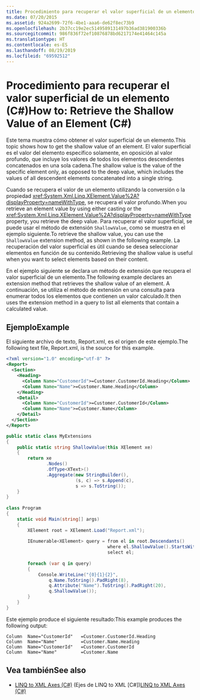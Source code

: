 ```yaml
---
title: Procedimiento para recuperar el valor superficial de un elemento (C#)
ms.date: 07/20/2015
ms.assetid: 924a2699-72f6-4be1-aaa6-de62f8ec73b9
ms.openlocfilehash: 2b37cc19e2ec5149589131497b36ad381900336b
ms.sourcegitcommit: 986f836f72ef10876878bd6217174e41464c145a
ms.translationtype: HT
ms.contentlocale: es-ES
ms.lasthandoff: 08/19/2019
ms.locfileid: "69592512"
---
```

# <a name="how-to-retrieve-the-shallow-value-of-an-element-c"></a><span data-ttu-id="8a8bc-102">Procedimiento para recuperar el valor superficial de un elemento (C#)</span><span class="sxs-lookup"><span data-stu-id="8a8bc-102">How to: Retrieve the Shallow Value of an Element (C#)</span></span>
<span data-ttu-id="8a8bc-103">Este tema muestra cómo obtener el valor superficial de un elemento.</span><span class="sxs-lookup"><span data-stu-id="8a8bc-103">This topic shows how to get the shallow value of an element.</span></span> <span data-ttu-id="8a8bc-104">El valor superficial es el valor del elemento específico solamente, en oposición al valor profundo, que incluye los valores de todos los elementos descendientes concatenados en una sola cadena.</span><span class="sxs-lookup"><span data-stu-id="8a8bc-104">The shallow value is the value of the specific element only, as opposed to the deep value, which includes the values of all descendent elements concatenated into a single string.</span></span>  
  
 <span data-ttu-id="8a8bc-105">Cuando se recupera el valor de un elemento utilizando la conversión o la propiedad <xref:System.Xml.Linq.XElement.Value%2A?displayProperty=nameWithType>, se recupera el valor profundo.</span><span class="sxs-lookup"><span data-stu-id="8a8bc-105">When you retrieve an element value by using either casting or the <xref:System.Xml.Linq.XElement.Value%2A?displayProperty=nameWithType> property, you retrieve the deep value.</span></span> <span data-ttu-id="8a8bc-106">Para recuperar el valor superficial, se puede usar el método de extensión `ShallowValue`, como se muestra en el ejemplo siguiente.</span><span class="sxs-lookup"><span data-stu-id="8a8bc-106">To retrieve the shallow value, you can use the `ShallowValue` extension method, as shown in the following example.</span></span> <span data-ttu-id="8a8bc-107">La recuperación del valor superficial es útil cuando se desea seleccionar elementos en función de su contenido.</span><span class="sxs-lookup"><span data-stu-id="8a8bc-107">Retrieving the shallow value is useful when you want to select elements based on their content.</span></span>  
  
 <span data-ttu-id="8a8bc-108">En el ejemplo siguiente se declara un método de extensión que recupera el valor superficial de un elemento.</span><span class="sxs-lookup"><span data-stu-id="8a8bc-108">The following example declares an extension method that retrieves the shallow value of an element.</span></span> <span data-ttu-id="8a8bc-109">A continuación, se utiliza el método de extensión en una consulta para enumerar todos los elementos que contienen un valor calculado.</span><span class="sxs-lookup"><span data-stu-id="8a8bc-109">It then uses the extension method in a query to list all elements that contain a calculated value.</span></span>  
  
## <a name="example"></a><span data-ttu-id="8a8bc-110">Ejemplo</span><span class="sxs-lookup"><span data-stu-id="8a8bc-110">Example</span></span>  
 <span data-ttu-id="8a8bc-111">El siguiente archivo de texto, Report.xml, es el origen de este ejemplo.</span><span class="sxs-lookup"><span data-stu-id="8a8bc-111">The following text file, Report.xml, is the source for this example.</span></span>  
  
```xml  
<?xml version="1.0" encoding="utf-8" ?>  
<Report>  
  <Section>  
    <Heading>  
      <Column Name="CustomerId">=Customer.CustomerId.Heading</Column>  
      <Column Name="Name">=Customer.Name.Heading</Column>  
    </Heading>  
    <Detail>  
      <Column Name="CustomerId">=Customer.CustomerId</Column>  
      <Column Name="Name">=Customer.Name</Column>  
    </Detail>  
  </Section>  
</Report>  
```  
  
```csharp  
public static class MyExtensions  
{  
    public static string ShallowValue(this XElement xe)  
    {  
        return xe  
               .Nodes()  
               .OfType<XText>()  
               .Aggregate(new StringBuilder(),  
                          (s, c) => s.Append(c),  
                          s => s.ToString());  
    }  
}  
  
class Program  
{  
    static void Main(string[] args)  
    {  
        XElement root = XElement.Load("Report.xml");  
  
        IEnumerable<XElement> query = from el in root.Descendants()  
                                      where el.ShallowValue().StartsWith("=")  
                                      select el;  
  
        foreach (var q in query)  
        {  
            Console.WriteLine("{0}{1}{2}",  
                q.Name.ToString().PadRight(8),  
                q.Attribute("Name").ToString().PadRight(20),  
                q.ShallowValue());  
        }  
    }  
}  
```  
  
 <span data-ttu-id="8a8bc-112">Este ejemplo produce el siguiente resultado:</span><span class="sxs-lookup"><span data-stu-id="8a8bc-112">This example produces the following output:</span></span>  
  
```  
Column  Name="CustomerId"   =Customer.CustomerId.Heading  
Column  Name="Name"         =Customer.Name.Heading  
Column  Name="CustomerId"   =Customer.CustomerId  
Column  Name="Name"         =Customer.Name  
```  
  
## <a name="see-also"></a><span data-ttu-id="8a8bc-113">Vea también</span><span class="sxs-lookup"><span data-stu-id="8a8bc-113">See also</span></span>

- <span data-ttu-id="8a8bc-114">[LINQ to XML Axes (C#)](./linq-to-xml-axes-overview.md) (Ejes de LINQ to XML [C#])</span><span class="sxs-lookup"><span data-stu-id="8a8bc-114">[LINQ to XML Axes (C#)](./linq-to-xml-axes-overview.md)</span></span>
